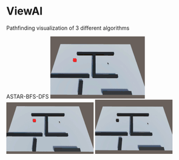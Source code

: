 # ViewAI
Pathfinding visualization of 3 different algorithms  

ASTAR-BFS-DFS 
![img](https://github.com/MashiroShina/ViewAI/blob/master/ASTAR.gif)
![img](https://github.com/MashiroShina/ViewAI/blob/master/BFS.gif)
![img](https://github.com/MashiroShina/ViewAI/blob/master/DFS.gif)
